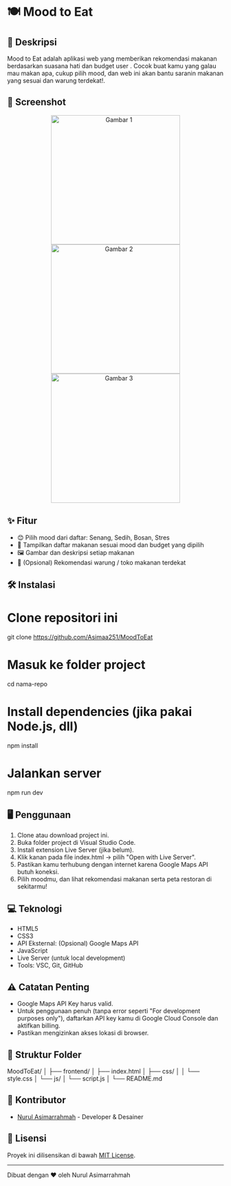 # 🍽️ Mood  to Eat

## 📝 Deskripsi
Mood to Eat adalah aplikasi web yang memberikan rekomendasi makanan berdasarkan suasana hati dan budget user . Cocok buat kamu yang galau mau makan apa, cukup pilih mood, dan web ini akan bantu saranin makanan yang sesuai dan warung terdekat!.

## 📸 Screenshot
<p align="center">
  <img src="https://i.pinimg.com/736x/a8/f7/b9/a8f7b9928ea8fd84e1273f3b21b45ea2.jpg" alt="Gambar 1" width="300"/>
  <img src="https://i.pinimg.com/736x/11/4e/a3/114ea34bc1890a77d2590f5b458c4c9d.jpg" alt="Gambar 2" width="300"/>
  <img src="https://i.pinimg.com/736x/df/87/ae/df87ae65fd15792b1026c48c112634af.jpg" alt="Gambar 3" width="300"/>
</p>


## ✨ Fitur
- 😊 Pilih mood dari daftar: Senang, Sedih, Bosan, Stres
- 🍱 Tampilkan daftar makanan sesuai mood dan budget yang dipilih
- 🖼️ Gambar dan deskripsi setiap makanan
- 📍 (Opsional) Rekomendasi warung / toko makanan terdekat

## 🛠️ Instalasi
# Clone repositori ini
git clone https://github.com/Asimaa251/MoodToEat
# Masuk ke folder project
cd nama-repo
# Install dependencies (jika pakai Node.js, dll)
npm install
# Jalankan server
npm run dev


## 🖥️ Penggunaan
1. Clone atau download project ini.
2. Buka folder project di Visual Studio Code.
3. Install extension Live Server (jika belum).
4. Klik kanan pada file index.html → pilih "Open with Live Server".
5. Pastikan kamu terhubung dengan internet karena Google Maps API butuh koneksi.
6. Pilih moodmu, dan lihat rekomendasi makanan serta peta restoran di sekitarmu!

## 💻 Teknologi
- HTML5
- CSS3
- API Eksternal: (Opsional) Google Maps API
- JavaScript
- Live Server (untuk local development)
- Tools: VSC, Git, GitHub

## ⚠️ Catatan Penting
- Google Maps API Key harus valid.
- Untuk penggunaan penuh (tanpa error seperti "For development purposes only"), daftarkan API key kamu di Google Cloud Console dan aktifkan billing.
- Pastikan mengizinkan akses lokasi di browser.

## 📂 Struktur Folder
MoodToEat/
│
├── frontend/
│   ├── index.html
│   ├── css/
│   │   └── style.css
│   └── js/
│       └── script.js
│
└── README.md

## 👥 Kontributor
- [Nurul Asimarrahmah](https://github.com/Asimaa251) - Developer & Desainer

## 📄 Lisensi
Proyek ini dilisensikan di bawah [MIT License](LICENSE).

---

Dibuat dengan ❤️ oleh Nurul Asimarrahmah
